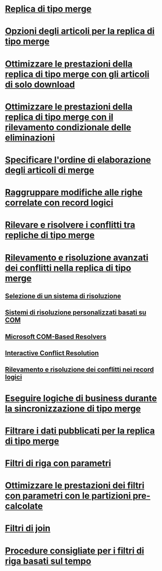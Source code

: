 # [Replica di tipo merge](merge-replication.md)
# [Opzioni degli articoli per la replica di tipo merge](article-options-for-merge-replication.md)
# [Ottimizzare le prestazioni della replica di tipo merge con gli articoli di solo download](optimize-merge-replication-performance-with-download-only-articles.md)
# [Ottimizzare le prestazioni della replica di tipo merge con il rilevamento condizionale delle eliminazioni](optimize-merge-replication-performance-with-conditional-delete-tracking.md)
# [Specificare l'ordine di elaborazione degli articoli di merge](specify-the-processing-order-of-merge-articles.md)
# [Raggruppare modifiche alle righe correlate con record logici](group-changes-to-related-rows-with-logical-records.md)
# [Rilevare e risolvere i conflitti tra repliche di tipo merge](advanced-merge-replication-resolve-merge-replication-conflicts.md)
# [Rilevamento e risoluzione avanzati dei conflitti nella replica di tipo merge](advanced-merge-replication-conflict-detection-and-resolution.md)
## [Selezione di un sistema di risoluzione](advanced-merge-replication-conflict-choose-a-resolver.md)
## [Sistemi di risoluzione personalizzati basati su COM](advanced-merge-replication-conflict-com-based-custom-resolvers.md)
## [Microsoft COM-Based Resolvers](advanced-merge-replication-conflict-com-based-resolvers.md)
## [Interactive Conflict Resolution](advanced-merge-replication-conflict-interactive-resolution.md)
## [Rilevamento e risoluzione dei conflitti nei record logici](advanced-merge-replication-conflict-resolving-in-logical-record.md)
# [Eseguire logiche di business durante la sincronizzazione di tipo merge](execute-business-logic-during-merge-synchronization.md)
# [Filtrare i dati pubblicati per la replica di tipo merge](filter-published-data-for-merge-replication.md)
# [Filtri di riga con parametri](parameterized-filters-parameterized-row-filters.md)
# [Ottimizzare le prestazioni dei filtri con parametri con le partizioni pre-calcolate](parameterized-filters-optimize-for-precomputed-partitions.md)
# [Filtri di join](join-filters.md)
# [Procedure consigliate per i filtri di riga basati sul tempo](best-practices-for-time-based-row-filters.md)
